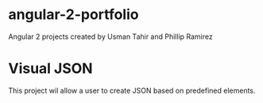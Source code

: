# angular-2-portfolio
Angular 2 projects created by Usman Tahir and Phillip Ramirez

# Visual JSON
This project wil allow a user to create JSON based on predefined elements.
